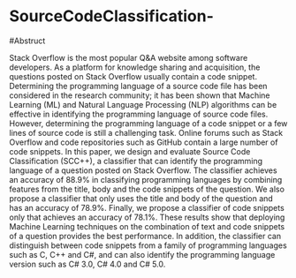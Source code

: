 # SourceCodeClassification-

#Abstruct

Stack Overflow is the most popular Q&A website among software developers. As a platform for knowledge sharing and acquisition, the questions posted on Stack Overflow usually contain a code snippet. Determining the programming language of a source code file has been considered in the research community; it has been shown that Machine Learning (ML) and Natural Language Processing (NLP) algorithms can be effective in identifying the programming language of source code files. However, determining the programming language of a code snippet or a few lines of source code is still a challenging task. Online forums such as Stack Overflow and code repositories such as GitHub contain a large number of code snippets. In this paper, we design and evaluate Source Code Classification (SCC++), a classifier that can identify the programming language of a question posted on Stack Overflow. The classifier achieves an accuracy of 88.9% in classifying programming languages by combining features from the title, body and the code snippets of the question. We also propose a classifier that only uses the title and body of the question and has an accuracy of 78.9%. Finally, we propose a classifier of code snippets only that achieves an accuracy of 78.1%. These results show that deploying Machine Learning techniques on the combination of text and code snippets of a question provides the best performance. In addition, the classifier can distinguish between code snippets from a family of programming languages such as C, C++ and C#, and can also identify the programming language version such as C# 3.0, C# 4.0 and C# 5.0.

